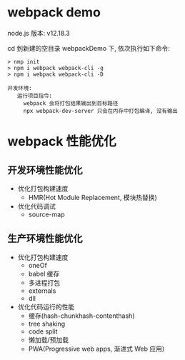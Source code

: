 # webpack demo
node.js 版本: v12.18.3

cd 到新建的空目录 webpackDemo 下, 依次执行如下命令:
```
> nmp init
> npm i webpack webpack-cli -g
> npm i webpack webpack-cli -D
```

```
开发环境:
   运行项目指令:
     webpack 会将打包结果输出到目标路径
     npx webpack-dev-server 只会在内存中打包编译, 没有输出
 ```

# webpack 性能优化

## 开发环境性能优化
* 优化打包构建速度
  * HMR(Hot Module Replacement, 模块热替换)
* 优化代码调试
  * source-map

## 生产环境性能优化
* 优化打包构建速度
  * oneOf
  * babel 缓存
  * 多进程打包
  * externals
  * dll
* 优化代码运行的性能
  * 缓存(hash-chunkhash-contenthash)
  * tree shaking
  * code split
  * 懒加载/预加载
  * PWA(Progressive web apps, 渐进式 Web 应用)
  